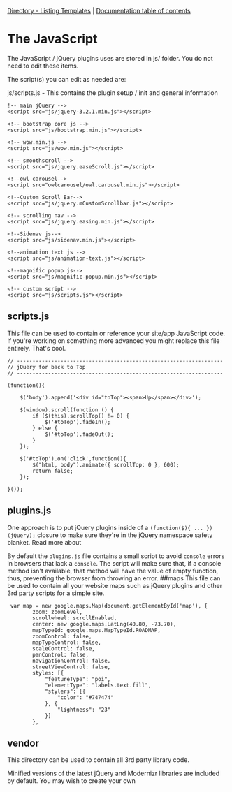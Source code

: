 [Directory - Listing Templates](https://pixelaar.com/) | [Documentation
table of contents](TOC.md)

# The JavaScript

The JavaScript / jQuery plugins uses are stored in js/ folder. You do not need to edit these items.

The script(s) you can edit as needed are:

js/scripts.js - This contains the plugin setup / init and general information
    
    !-- main jQuery -->
    <script src="js/jquery-3.2.1.min.js"></script>
    
    <!-- bootstrap core js -->
    <script src="js/bootstrap.min.js"></script>
    
    <!-- wow.min.js -->
    <script src="js/wow.min.js"></script>
    
    <!-- smoothscroll -->
    <script src="js/jquery.easeScroll.js"></script>
    
    <!--owl carousel-->
    <script src="owlcarousel/owl.carousel.min.js"></script>
    
    <!--Custom Scroll Bar-->
    <script src="js/jquery.mCustomScrollbar.js"></script>
    
    <!-- scrolling nav -->
    <script src="js/jquery.easing.min.js"></script>
    
    <!--Sidenav js-->
    <script src="js/sidenav.min.js"></script>
    
    <!--animation text js -->
    <script src="js/animation-text.js"></script>
    
    <!--magnific popup js-->
    <script src="js/magnific-popup.min.js"></script>
    
    <!-- custom script -->
    <script src="js/scripts.js"></script>

## scripts.js

This file can be used to contain or reference your site/app JavaScript code.
If you're working on something more advanced you might replace this file
entirely. That's cool. 

    // ------------------------------------------------------------------
    // jQuery for back to Top
    // ------------------------------------------------------------------

    (function(){

        $('body').append('<div id="toTop"><span>Up</span></div>');

        $(window).scroll(function () {
            if ($(this).scrollTop() != 0) {
                $('#toTop').fadeIn();
            } else {
                $('#toTop').fadeOut();
            }
        });

        $('#toTop').on('click',function(){
            $("html, body").animate({ scrollTop: 0 }, 600);
            return false;
        });

    }());


## plugins.js



One approach is to put jQuery plugins inside of a `(function($){ ...
})(jQuery);` closure to make sure they're in the jQuery namespace safety
blanket. Read more about 

By default the `plugins.js` file contains a small script to avoid `console`
errors in browsers that lack a `console`. The script will make sure that, if
a console method isn't available, that method will have the value of empty
function, thus, preventing the browser from throwing an error.
##maps
This file can be used to contain all your website maps such as jQuery plugins and
other 3rd party scripts for a simple site.
 
 
     var map = new google.maps.Map(document.getElementById('map'), {
            zoom: zoomLevel,
            scrollwheel: scrollEnabled,
            center: new google.maps.LatLng(40.80, -73.70),
            mapTypeId: google.maps.MapTypeId.ROADMAP,
            zoomControl: false,
            mapTypeControl: false,
            scaleControl: false,
            panControl: false,
            navigationControl: false,
            streetViewControl: false,
            styles: [{
                "featureType": "poi",
                "elementType": "labels.text.fill",
                "stylers": [{
                    "color": "#747474"
                }, {
                    "lightness": "23"
                }]
            },
## vendor

This directory can be used to contain all 3rd party library code.

Minified versions of the latest jQuery and Modernizr libraries are included by
default. You may wish to create your own 
